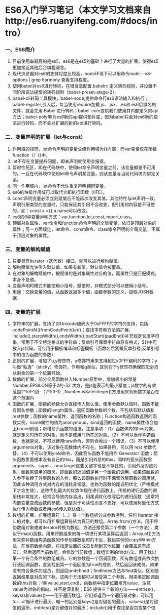 # ES6入门学习笔记（本文学习文档来自http://es6.ruanyifeng.com/#docs/intro）

### 一、ES6简介
1. 目前使用率最高的是es5，es6是在es5的基础上进行了大量的扩展，使得es5更加接近其他后台编程语言。
2. 现代浏览器对es6的支持程度比较高，node环境下可以用命令node --v8-options | grep harmony 查看支持程度。
3. 使用babel对es6进行转码，在根目录配置.babelrc 定义转码规则，并设置不同阶段语法提案的转码规则（babel-preset-stage-2）。
4. babel-cli转码工具模块，babel-node,提供命令行es6语法输入和执行；babel-register,引入后，每当使用require加载.js、.jsx、.es和.es6后缀名的文件，就会先用 Babel 进行转码；babel-core提供我们使用其内部定义的api方法；babel-polyfill为es6新的api提供垫片库，因为babel只会对es6新的语法进行转码，而不会对扩展的新的api进行转码。

### 二、变量声明的扩展（let与const）
1. 作用域的规范，let命令声明的变量父级作用域为{}内部，而var变量仅在函数function（）{}中。
2. let不存在变量提升问题，即未声明就使用会报错。
3. 暂时性死区，即在代码块中，使用let命令声明变量之前，该变量都是不可用的。一旦在代码块中使用let命令声明某变量，则该变量与当前代码块为绑定关系。
4. 同一作用域内，let命令不允许重复声明相同变量。
5. es6的块级作用域可以取代立即执行函数（IIFE）。
6. const声明变量必须立刻赋值且不能再次改变其值，其他特性与let声明一致，声明引用类型的变量时，只能保证其引用不会改变，但引用的内容是不可控的，如：const a ={};a.name可以改变。
7. es6的6种变量声明方式：var,function,let,const,import,class。
8. 顶层对象属性，var命令和function命令声明的全局变量，依旧是顶层对象的属性；另一方面规定，let命令、const命令、class命令声明的全局变量，不属于顶层对象的属性。
### 三、变量的解构赋值
1. 只要具有Iterator（迭代器）接口，就可以进行解构赋值。
2. 解构赋值允许传入默认值，如果有新值，默认值会被覆盖。
3. 在对象的解构赋值中，被赋值的是对象属性对应的值，而属性只是匹配模式，本身不是值。
4. 变量声明时模式不能使用小括号，赋值时，非模式部分可以使用小括号。
5. 用途：交换变量的值，从函数返回多个值，函数参数的定义，提取JOSN数据，
### 四、变量的扩展
1. 字符串的扩展，支持了对Unicode编码大于0xFFFF的字符的支持，包括codePointAt()fromCodePoint()at()；查找字符串方法的扩展，include(),startsWidth(),endsWidth();padStart()padEnd()补充规定长度字符串，常用于不全特定格式的字符串；反单引号保留字符串原有格式，${}中可放入js代码，可应用于模板编译和标签模板（函数名后紧跟反单引号,反单引号中的值为函数的参数）
2. 正则的扩展，增加了u,y修饰符，u修饰符用来支持超过x0FFF编码的字符；y叫做“粘连”（sticky）修饰符，作用和g类似，区别在于y修饰符确保匹配必须从剩余的第一个位置开始。
3. 数值的扩展，部分全局函数并入Number原型中，增加极小的常量Number.EPSILON等于2的-52 次方，是js能表示的最小精度；js数字的有效范围2^53-1到-（2^53-1）,Number.isSafeInteger()方法用来判断数字是否在这个范围内
4. 函数的扩展，函数的参数允许直接传入默认值，使用参数默认值时，函数不能有同名参数；函数的length属性，返回函数参数的个数，不包括有默认值和rest参数；函数的name属性，返回函数的名称；Function构造函数返回的函数实例，name属性的值为anonymous，bind返回的函数，name属性值会加上bound前缀；新增箭头函数的语法，注意事项：（1）函数体内的this对象，就是定义时所在的对象，而不是使用时所在的对象。（2）不可以当作构造函数，也就是说，不可以使用new命令，否则会抛出一个错误。（3）不可以使用arguments对象，该对象在函数体内不存在。如果要用，可以用 rest 参数代替。（4）不可以使用yield命令，因此箭头函数不能用作 Generator 函数；箭头函数里面根本没有自己的this，而是引用外层的this，同样的箭头函数里arguments、super、new.target这些关键字也是不存在的，引用外层对应对象；函数尾调用的概念，即函数的返回值是另一个函数的调用，如果该函数的入参不依赖于外层函数的入参，那么该函数执行时不保留外层函数的调用帧，因此该种调用方式对内存的消耗非常低，也称为函数的尾调用优化（严格模式下才会生效），这种优化最大的优势体现在递归函数上，传统的递归函数的调用栈非常庞大，经常会导致内存溢出，用尾调优化改写后的递归函数（通常将内部变量变成函数的参数，但是对于可读性而言不友好，可以使用柯里化方式优化传入参数或者用es6传入默认值）。
5. 数组的扩展，扩展运算符（...）将一个数组拆分成参数序列，任何 Iterator 接口的对象，都可以用扩展运算符转为真正的数组。Array.from()方法，用于将伪数组对象或者Iterator转换为数组，方法还接受第二个参数（一个方法），类似于map()函数，用来将数组里的每一项进行某项运算后返回；Array.of()方法用来弥补数组构造函数的传参创建数组时的不足，数组实例的copyWithin方法，在当前数组内部，将指定位置的成员复制到其他位置（会覆盖原有成员），然后返回当前数组，会修改当前数组；数组实例的find方法，用于找出第一个符合条件的数组成员。它的参数是一个回调函数，所有数组成员依次执行该回调函数，直到找出第一个返回值为true的成员，然后返回该成员。如果没有符合条件的成员，则返回undefined；findIndex方法与find类似，区别是返回结果是对应的下标，这两个方法都可以接受第二个参数，用来绑定回调函数的this对象；fill(value,start,end)，向数组中指定位置填充value，注意value为对象的指向，并不是深复制；ES6 提供三个新的方法——entries()，keys()和values()——用于遍历数组。它们都返回一个遍历器对象，可以用for...of循环进行遍历，唯一的区别是keys()是对键名的遍历、values()是对键值的遍历，entries()是对键值对的遍历；include()用于查找是否包含某个值
